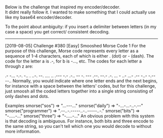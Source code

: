 Below is the challenge that inspired my encoder/decoder.  
It didnt really follow it.   I wanted to make something that I could actually use like my base64 encoder/decoder.

To the point about ambiguity: if you insert a delimiter between letters (in my case a space) you get correct/ consistent decoding.

______

[2019-08-05] Challenge #380 [Easy] Smooshed Morse Code 1
For the purpose of this challenge, Morse code represents every letter as a sequence of 1-4 characters, each of which is either . (dot) or - (dash). The code for the letter a is .-, for b is -..., etc. The codes for each letter a through z are:

.- -... -.-. -.. . ..-. --. .... .. .--- -.- .-.. -- -. --- .--. --.- .-. ... - ..- ...- .-- -..- -.-- --..
Normally, you would indicate where one letter ends and the next begins, for instance with a space between the letters' codes, but for this challenge, just smoosh all the coded letters together into a single string consisting of only dashes and dots.

Examples
smorse("sos") => "...---..."
smorse("daily") => "-...-...-..-.--"
smorse("programmer") => ".--..-.-----..-..-----..-."
smorse("bits") => "-.....-..."
smorse("three") => "-.....-..."
An obvious problem with this system is that decoding is ambiguous. For instance, both bits and three encode to the same string, so you can't tell which one you would decode to without more information.
